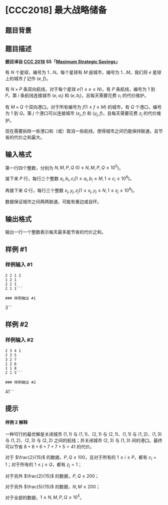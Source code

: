 # [CCC2018] 最大战略储备

## 题目背景



## 题目描述

**题目译自 [CCC 2018](https://cemc.math.uwaterloo.ca/contests/computing/2018/) S5「[Maximum Strategic Savings](https://cemc.math.uwaterloo.ca/contests/computing/2018/stage%201/seniorEF.pdf)」**

有 $N$ 个星球，编号为 $1\ldots N$。每个星球有 $M$ 座城市，编号为 $1\ldots M$。我们将 $e$ 星球上的城市 $f$ 记作 $(e,\,f)$。

有 $N\times P$ 条双向航线，对于每个星球 $e(1\le e\le N)$，有 $P$ 条航线，编号为 $1$ 到 $P$。第 $i$ 条航线连接城市 $(e,\,a_i)$ 和 $(e,\,b_i)$，且每天需要花费 $c_i$ 的代价维护。

有 $M\times Q$ 个双向港口。对于所有编号为 $f(1\le f\le M)$ 的城市，有 $Q$ 个港口，编号为 $1$ 到 $Q$。第 $j$ 个港口可以连接城市 $(x_j,\,f)$ 和 $(y_j,\,f)$，且每天需要花费 $z_j$ 的代价维护。

现在需要拆除一些港口和（或）取消一些航线，使得城市之间仍能保持联通，且节省的代价之和最大。

## 输入格式

第一行四个整数，分别为 $N,\,M,\,P,\,Q\ (0\le N,\,M,\,P,\,Q\le10^5)$。

接下来 $P$ 行，每行三个整数 $a_i,\,b_i,\,c_i(1\le a_i,\,b_i\le M,\,1\le c_i\le10^8)$。

再接下来 $Q$ 行，每行三个整数 $x_j,\,y_j,\,z_j(1\le x_j,\,y_j\le N,\,1\le z_j\le 10^8)$。

数据保证城市之间两两联通，可能有重边或自环。

## 输出格式

输出一行一个整数表示每天最多能节省的代价之和。

## 样例 #1

### 样例输入 #1
```
2 2 1 2
1 2 1
2 1 1
2 1 1```

### 样例输出 #1

```
3```

## 样例 #2

### 样例输入 #2
```
2 3 4 1
2 3 5
3 2 7
1 2 6
1 1 8
2 1 5```

### 样例输出 #2

```
41```

## 提示

#### 样例 2 解释
一种可行的最优解是关闭城市 $(1,\,1)$ 与 $(1,1)$、$(2,\,1)$ 与 $(2,\,1)$、$(1,\,1)$ 与 $(1,\,2)$、$(1,\,3)$ 与 $(1,\,2)$、$(2,\,3)$ 与 $(2,\,2)$ 之间的航线；并关闭城市 $(2,\,3)$ 与 $(1,\,3)$ 间的港口。最终可以节省 $8 + 8 + 6 + 7 + 7 + 5 = 41$ 的代价。

对于 $\frac{2}{15}$ 的数据，$P,\,Q\le100$，且对于所有的 $1\le i\le P$，都有 $c_i=1$；对于所有的 $1\le j\le Q$，都有 $z_j=1$；

对于另外 $\frac{2}{15}$ 的数据，$P,\,Q\le 200$；

对于另外 $\frac{5}{15}$ 的数据，$N,\,M\le 200$；

对于全部的数据，$1\le N,\,M,\,P,\,Q\le10^5$。
